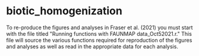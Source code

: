 # biotic_homogenization

To re-produce the figures and analyses in Fraser et al. (2021) you must start with the file titled "Running functions with FAUNMAP data_Oct52021.r." This file will source the various functions required for reproduction of the figures and analyses as well as read in the appropriate data for each analysis.
